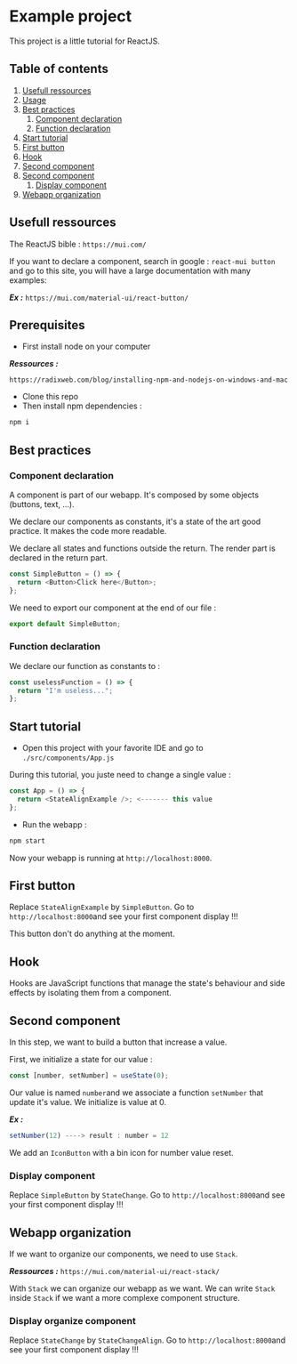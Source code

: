 # Example project

This project is a little tutorial for ReactJS.

## Table of contents

1. [Usefull ressources](#usefull-ressources)
2. [Usage](#usage)
3. [Best practices](#best-practices)
   1. [Component declaration](#component-declaration)
   2. [Function declaration](#function-declaration)
4. [Start tutorial](#start-tutorial)
5. [First button](#first-button)
6. [Hook](#hook)
7. [Second component](#second-component)
8. [Second component](#second-component)
   1. [Display component](#display-component)
9. [Webapp organization](#webapp-organization)

## Usefull ressources

The ReactJS bible : `https://mui.com/`

If you want to declare a component, search in google : `react-mui button` and go to this site, you will have a large documentation with many examples:

**_Ex :_**
`https://mui.com/material-ui/react-button/`

## Prerequisites

- First install node on your computer

**_Ressources :_**

`https://radixweb.com/blog/installing-npm-and-nodejs-on-windows-and-mac`

- Clone this repo
- Then install npm dependencies :

```bash
npm i
```

## Best practices

### Component declaration

A component is part of our webapp. It's composed by some objects (buttons, text, ...).

We declare our components as constants, it's a state of the art good practice. It makes the code more readable.

We declare all states and functions outside the return.
The render part is declared in the return part.

```javascript
const SimpleButton = () => {
  return <Button>Click here</Button>;
};
```

We need to export our component at the end of our file :

```javascript
export default SimpleButton;
```

### Function declaration

We declare our function as constants to :

```javascript
const uselessFunction = () => {
  return "I'm useless...";
};
```

## Start tutorial

- Open this project with your favorite IDE and go to `./src/components/App.js`

During this tutorial, you juste need to change a single value :

```javascript
const App = () => {
  return <StateAlignExample />; <------- this value
};
```

- Run the webapp :

```bash
npm start
```

Now your webapp is running at `http://localhost:8000`.

## First button

Replace `StateAlignExample` by `SimpleButton`.
Go to `http://localhost:8000`and see your first component display !!!

This button don't do anything at the moment.

## Hook

Hooks are JavaScript functions that manage the state's behaviour and side effects by isolating them from a component.

## Second component

In this step, we want to build a button that increase a value.

First, we initialize a state for our value :

```javascript
const [number, setNumber] = useState(0);
```

Our value is named `number`and we associate a function `setNumber` that update it's value. We initialize is value at 0.

**_Ex :_**

```javascript
setNumber(12) ----> result : number = 12
```

We add an `IconButton` with a bin icon for number value reset.

### Display component

Replace `SimpleButton` by `StateChange`.
Go to `http://localhost:8000`and see your first component display !!!

## Webapp organization

If we want to organize our components, we need to use `Stack`.

**_Ressources :_**
`https://mui.com/material-ui/react-stack/`

With `Stack` we can organize our webapp as we want.
We can write `Stack` inside `Stack` if we want a more complexe component structure.

### Display organize component

Replace `StateChange` by `StateChangeAlign`.
Go to `http://localhost:8000`and see your first component display !!!
